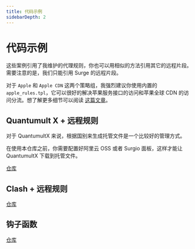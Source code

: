 ```yaml
---
title: 代码示例
sidebarDepth: 2
---
```


# 代码示例

这些案例引用了我维护的代理规则，你也可以用相似的方法引用其它的远程片段。需要注意的是，我们只能引用 Surge 的远程片段。

对于 `Apple` 和 `Apple CDN` 这两个策略组，我强烈建议你使用内置的 `apple_rules.tpl`，它可以很好的解决苹果服务接口的访问和苹果全球 CDN 的访问分流。想了解更多细节可以阅读 [这篇文章](https://royli.dev/blog/2019/better-proxy-rules-for-apple-services)。

## Quantumult X + 远程规则

对于 QuantumultX 来说，根据国别来生成托管文件是一个比较好的管理方式。

在使用本仓库之前，你需要配置好阿里云 OSS 或者 Surgio 面板，这样才能让 QuantumultX 下载到托管文件。

[仓库](https://github.com/surgioproject/surgio/tree/master/examples/quantumultx)

## Clash + 远程规则

[仓库](https://github.com/surgioproject/surgio/tree/master/examples/clash-remote-snippet)

## 钩子函数

[仓库](https://github.com/surgioproject/surgio/tree/master/examples/hooks)
